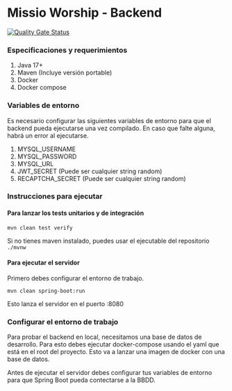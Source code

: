 # Missio Worship - Backend

[![Quality Gate Status](https://sonarcloud.io/api/project_badges/measure?project=aaronmbdev_missioworship-backend&metric=alert_status)](https://sonarcloud.io/summary/new_code?id=aaronmbdev_missioworship-backend)

### Especificaciones y requerimientos

1. Java 17+
2. Maven (Incluye versión portable)
3. Docker
4. Docker compose

### Variables de entorno

Es necesario configurar las siguientes variables de
entorno para que el backend pueda ejecutarse una vez compilado.
En caso que falte alguna, habrá un error al ejecutarse.

1. MYSQL_USERNAME
2. MYSQL_PASSWORD
3. MYSQL_URL
4. JWT_SECRET (Puede ser cualquier string random)
5. RECAPTCHA_SECRET (Puede ser cualquier string random)

### Instrucciones para ejecutar

#### Para lanzar los tests unitarios y de integración

``mvn clean test verify``

Si no tienes maven instalado, puedes usar el ejecutable del repositorio ``./mvnw``

#### Para ejecutar el servidor

Primero debes configurar el entorno de trabajo.

``mvn clean spring-boot:run``

Esto lanza el servidor en el puerto :8080

### Configurar el entorno de trabajo

Para probar el backend en local, necesitamos una base de datos de desarrollo. 
Para esto debes ejecutar docker-compose usando el yaml que está en el root del proyecto.
Esto va a lanzar una imagen de docker con una base de datos.

Antes de ejecutar el servidor debes configurar tus variables de entorno para que Spring Boot pueda contectarse a la BBDD.